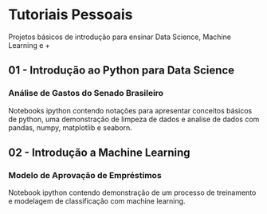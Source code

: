 # Tutoriais Pessoais

Projetos básicos de introdução para ensinar Data Science, Machine Learning e +

## 01 - Introdução ao Python para Data Science
### Análise de Gastos do Senado Brasileiro
Notebooks ipython contendo notações para apresentar conceitos básicos de python, uma demonstração de limpeza de dados e analise de dados com pandas, numpy, matplotlib e seaborn.

## 02 - Introdução a Machine Learning
### Modelo de Aprovação de Empréstimos
Notebook ipython contendo demonstração de um processo de treinamento e modelagem de classificação com machine learning.